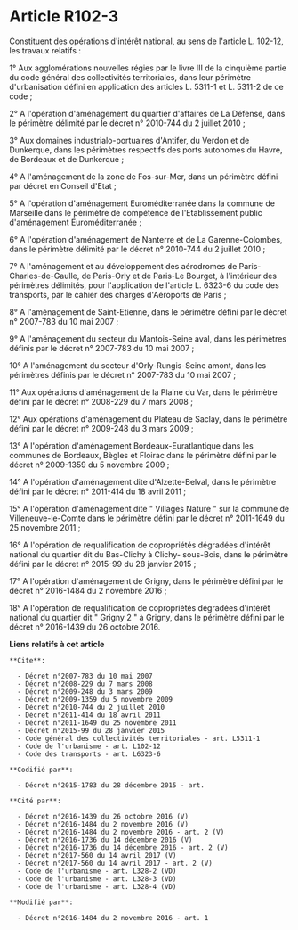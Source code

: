 # Article R102-3

Constituent des opérations d'intérêt national, au sens de l'article L. 102-12, les travaux relatifs : 

1° Aux agglomérations nouvelles régies par le livre III de la cinquième partie du code général des collectivités
territoriales, dans leur périmètre d'urbanisation défini en application des articles L. 5311-1 et L. 5311-2 de ce code ; 

2° A l'opération d'aménagement du quartier d'affaires de La Défense, dans le périmètre délimité par le décret n° 2010-744 du
2 juillet 2010 ; 

3° Aux domaines industrialo-portuaires d'Antifer, du Verdon et de Dunkerque, dans les périmètres respectifs des ports
autonomes du Havre, de Bordeaux et de Dunkerque ; 

4° A l'aménagement de la zone de Fos-sur-Mer, dans un périmètre défini par décret en Conseil d'Etat ; 

5° A l'opération d'aménagement Euroméditerranée dans la commune de Marseille dans le périmètre de compétence de
l'Etablissement public d'aménagement Euroméditerranée ; 

6° A l'opération d'aménagement de Nanterre et de La Garenne-Colombes, dans le périmètre délimité par le décret n° 2010-744 du
2 juillet 2010 ; 

7° A l'aménagement et au développement des aérodromes de Paris-Charles-de-Gaulle, de Paris-Orly et de Paris-Le Bourget, à
l'intérieur des périmètres délimités, pour l'application de l'article L. 6323-6 du code des transports, par le cahier des
charges d'Aéroports de Paris ; 

8° A l'aménagement de Saint-Etienne, dans le périmètre défini par le décret n° 2007-783 du 10 mai 2007 ; 

9° A l'aménagement du secteur du Mantois-Seine aval, dans les périmètres définis par le décret n° 2007-783 du 10 mai 2007 ; 

10° A l'aménagement du secteur d'Orly-Rungis-Seine amont, dans les périmètres définis par le décret n° 2007-783 du 10 mai
2007 ; 

11° Aux opérations d'aménagement de la Plaine du Var, dans le périmètre défini par le décret n° 2008-229 du 7 mars 2008 ; 

12° Aux opérations d'aménagement du Plateau de Saclay, dans le périmètre défini par le décret n° 2009-248 du 3 mars 2009 ; 

13° A l'opération d'aménagement Bordeaux-Euratlantique dans les communes de Bordeaux, Bègles et Floirac dans le périmètre
défini par le décret n° 2009-1359 du 5 novembre 2009 ; 

14° A l'opération d'aménagement dite d'Alzette-Belval, dans le périmètre défini par le décret n° 2011-414 du 18 avril 2011 ; 

15° A l'opération d'aménagement dite " Villages Nature " sur la commune de Villeneuve-le-Comte dans le périmètre défini par
le décret n° 2011-1649 du 25 novembre 2011 ; 

16° A l'opération de requalification de copropriétés dégradées d'intérêt national du quartier dit du Bas-Clichy à Clichy-
sous-Bois, dans le périmètre défini par le décret n° 2015-99 du 28 janvier 2015 ; 

17° A l'opération d'aménagement de Grigny, dans le périmètre défini par le décret n° 2016-1484 du 2 novembre 2016 ; 

18° A l'opération de requalification de copropriétés dégradées d'intérêt national du quartier dit " Grigny 2 " à Grigny, dans
le périmètre défini par le décret n° 2016-1439 du 26 octobre 2016.

**Liens relatifs à cet article**

	**Cite**:

	  - Décret n°2007-783 du 10 mai 2007
	  - Décret n°2008-229 du 7 mars 2008
	  - Décret n°2009-248 du 3 mars 2009
	  - Décret n°2009-1359 du 5 novembre 2009
	  - Décret n°2010-744 du 2 juillet 2010
	  - Décret n°2011-414 du 18 avril 2011
	  - Décret n°2011-1649 du 25 novembre 2011
	  - Décret n°2015-99 du 28 janvier 2015
	  - Code général des collectivités territoriales - art. L5311-1
	  - Code de l'urbanisme - art. L102-12
	  - Code des transports - art. L6323-6

	**Codifié par**:

	  - Décret n°2015-1783 du 28 décembre 2015 - art.

	**Cité par**:

	  - Décret n°2016-1439 du 26 octobre 2016 (V)
	  - Décret n°2016-1484 du 2 novembre 2016 (V)
	  - Décret n°2016-1484 du 2 novembre 2016 - art. 2 (V)
	  - Décret n°2016-1736 du 14 décembre 2016 (V)
	  - Décret n°2016-1736 du 14 décembre 2016 - art. 2 (V)
	  - Décret n°2017-560 du 14 avril 2017 (V)
	  - Décret n°2017-560 du 14 avril 2017 - art. 2 (V)
	  - Code de l'urbanisme - art. L328-2 (VD)
	  - Code de l'urbanisme - art. L328-3 (VD)
	  - Code de l'urbanisme - art. L328-4 (VD)

	**Modifié par**:

	  - Décret n°2016-1484 du 2 novembre 2016 - art. 1
